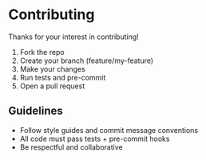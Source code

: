# Contributing

Thanks for your interest in contributing!

1. Fork the repo
2. Create your branch (feature/my-feature)
3. Make your changes
4. Run tests and pre-commit
5. Open a pull request

## Guidelines
- Follow style guides and commit message conventions
- All code must pass tests + pre-commit hooks
- Be respectful and collaborative
